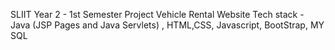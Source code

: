 SLIIT Year 2 - 1st Semester Project 
Vehicle Rental Website 
Tech stack - Java (JSP Pages and Java Servlets) , HTML,CSS,  Javascript, BootStrap, MY SQL
